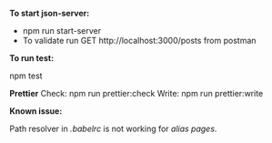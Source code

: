 **To start json-server:**

- npm run start-server
- To validate run GET http://localhost:3000/posts from postman

**To run test:** 

npm test

**Prettier**
Check: npm run prettier:check
Write: npm run prettier:write



**Known issue:**

Path resolver in _.babelrc_ is not working for _alias pages_.